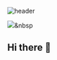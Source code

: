 ![header](https://capsule-render.vercel.app/api?type=venom&height=200&text=Hello!&desc=Suhyun%20Github&descAlignY=20)

<img src="https://img.shields.io/badge/Python-3766AB?style=flat-square&logo=Python&logoColor=white"/></a>&nbsp 
## Hi there 👋

<!--
**lsh093/lsh093** is a ✨ _special_ ✨ repository because its `README.md` (this file) appears on your GitHub profile.

Here are some ideas to get you started:

- 🔭 I’m currently working on ...
- 🌱 I’m currently learning ...
- 👯 I’m looking to collaborate on ...
- 🤔 I’m looking for help with ...
- 💬 Ask me about ...
- 📫 How to reach me: ...
- 😄 Pronouns: ...
- ⚡ Fun fact: ...
-->
